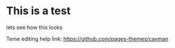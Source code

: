 # This is a test
lets see how this looks

Teme editing help link: https://github.com/pages-themes/cayman
